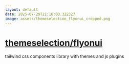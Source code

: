 ```yaml
---
layout: default
date: 2025-07-29T21:16:03.322327
image: assets/themeselection_flyonui_cropped.png
---
```


# [themeselection/flyonui](https://github.com/themeselection/flyonui)

tailwind css components library with themes and js plugins
